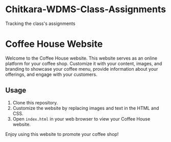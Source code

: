 # Chitkara-WDMS-Class-Assignments
Tracking the class's assignments
# Coffee House Website

Welcome to the Coffee House website. This website serves as an online platform for your coffee shop. Customize it with your content, images, and branding to showcase your coffee menu, provide information about your offerings, and engage with your customers.

## Usage

1. Clone this repository.
2. Customize the website by replacing images and text in the HTML and CSS.
3. Open `index.html` in your web browser to view your Coffee House website.

Enjoy using this website to promote your coffee shop!

